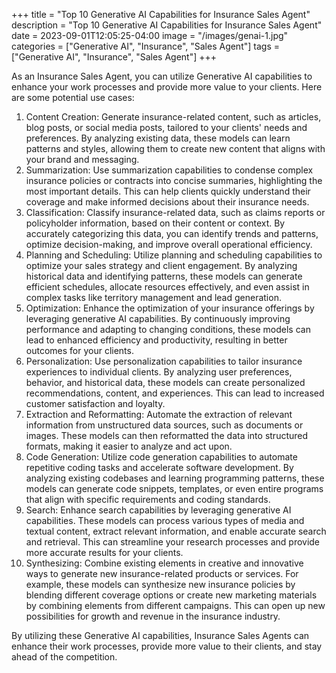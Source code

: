 +++
title = "Top 10 Generative AI Capabilities for Insurance Sales Agent"
description = "Top 10 Generative AI Capabilities for Insurance Sales Agent"
date = 2023-09-01T12:05:25-04:00
image = "/images/genai-1.jpg"
categories = ["Generative AI", "Insurance", "Sales Agent"]
tags = ["Generative AI", "Insurance", "Sales Agent"]
+++

As an Insurance Sales Agent, you can utilize Generative AI capabilities to enhance your work processes and provide more value to your clients. Here are some potential use cases:

1. Content Creation: Generate insurance-related content, such as articles, blog posts, or social media posts, tailored to your clients' needs and preferences. By analyzing existing data, these models can learn patterns and styles, allowing them to create new content that aligns with your brand and messaging.
2. Summarization: Use summarization capabilities to condense complex insurance policies or contracts into concise summaries, highlighting the most important details. This can help clients quickly understand their coverage and make informed decisions about their insurance needs.
3. Classification: Classify insurance-related data, such as claims reports or policyholder information, based on their content or context. By accurately categorizing this data, you can identify trends and patterns, optimize decision-making, and improve overall operational efficiency.
4. Planning and Scheduling: Utilize planning and scheduling capabilities to optimize your sales strategy and client engagement. By analyzing historical data and identifying patterns, these models can generate efficient schedules, allocate resources effectively, and even assist in complex tasks like territory management and lead generation.
5. Optimization: Enhance the optimization of your insurance offerings by leveraging generative AI capabilities. By continuously improving performance and adapting to changing conditions, these models can lead to enhanced efficiency and productivity, resulting in better outcomes for your clients.
6. Personalization: Use personalization capabilities to tailor insurance experiences to individual clients. By analyzing user preferences, behavior, and historical data, these models can create personalized recommendations, content, and experiences. This can lead to increased customer satisfaction and loyalty.
7. Extraction and Reformatting: Automate the extraction of relevant information from unstructured data sources, such as documents or images. These models can then reformatted the data into structured formats, making it easier to analyze and act upon.
8. Code Generation: Utilize code generation capabilities to automate repetitive coding tasks and accelerate software development. By analyzing existing codebases and learning programming patterns, these models can generate code snippets, templates, or even entire programs that align with specific requirements and coding standards.
9. Search: Enhance search capabilities by leveraging generative AI capabilities. These models can process various types of media and textual content, extract relevant information, and enable accurate search and retrieval. This can streamline your research processes and provide more accurate results for your clients.
10. Synthesizing: Combine existing elements in creative and innovative ways to generate new insurance-related products or services. For example, these models can synthesize new insurance policies by blending different coverage options or create new marketing materials by combining elements from different campaigns. This can open up new possibilities for growth and revenue in the insurance industry.

By utilizing these Generative AI capabilities, Insurance Sales Agents can enhance their work processes, provide more value to their clients, and stay ahead of the competition.